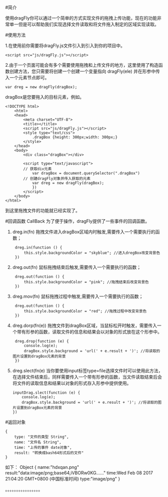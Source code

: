 #简介

使用dragFly你可以通过一个简单的方式实现文件的拖拽上传功能，现在的功能非常单一但是可以帮助我们实现选择文件读取和将文件拖入制定的区域实现读取。

#使用方法

1.在使用前你需要将dragFly.js文件引入到引入到你的项目中。

    <script src="js/dragFly.js"></script>
    
2.由于一个页面可能会有多个需要使用拖拽和上传文件的地方，这里使用了构造函数创建方法，您只需要将创建一个创建一个变量指向 dragFly(ele) 并在形参中传入一个元素节点即可。

    var dreg = new dragFly(dragBox);
    
dragBox是您要拖入的目标元素，例如。

    <!DOCTYPE html>
        <html>
        <head>
        	<meta charset="UTF-8">
        	<title></title>
        	<script src="js/dragFly.js"></script>
        	<style type="text/css">
        		.dragBox {height: 300px;width: 300px;}
        	</style>
        </head>
        <body>
        	<div class="dragBox"></div>
        	
        	<script type="text/javascript">
        	// 获取div元素
        		var dragBox = document.querySelector(".dragBox")
            // 创建dragFly对象并传入获取的元素
        		var dreg = new dragFly(dragBox);
        		})
        	</script>
        </body>
    </html>
    
到这里拖拽文件的功能就已经实现了。

#回调函数 CallBack
为了便于操作，dragFly提供了一些事件的回调函数。

1. dreg.in(fn)   拖拽文件进入dragBox区域内时触发,需要传入一个需要执行的函数；
    
        dreg.in(function () {
			this.style.backgroundColor = "skyblue"; //进入dregBox改变背景色
		}) 

2. dreg.out(fn)   鼠标拖拽结束后触发,需要传入一个需要执行的函数；

        dreg.out(function () {
			this.style.backgroundColor = "pink"; //拖拽结束后改变背景色
		})
    
3. dreg.mov(fn)   鼠标拖拽过程中触发,需要传入一个需要执行的函数；

        dreg.out(function () {
			this.style.backgroundColor = "red"; //拖拽过程中改变背景色
		})
    
4. dreg.dorp(fn(e))     拖拽文件到dragBox区域，当鼠标松开时触发，需要传入一个带有形参的函数，读取文件的信息和结果会以对象的形式放在这个形参中。

        dreg.drop(function (e) {
			console.log(e);
			dragBox.style.background = 'url(' + e.result + ')'; //将读取的图片设置到dragBox元素的背景
		})

5.  dreg.slect(fn(e)     当你要使用input标签type=file选择文件时可以使用此方法，在选择文件结束后，同样需要传入一个带有形参的函数，当文件读取结束后会将文件的读取信息和结果以对象的形式存入形参中提供使用。

        inputDrag.slect(function (e) {
			console.log(e);
			dragBox.style.background = 'url(' + e.result + ')'; //将读取的图片设置到dragBox元素的背景
		})


#返回对象

    {
	    type: "文件的类型 String",
	    name: "文件名 String",
	    time: "上传的事件 date对象",
	    result: "转换成bash64形式后的文件"
    }

如下：
Object {
        name:"hdxqan.png"
        result:"data:image/png;base64,iVBORw0KG......"
        time:Wed Feb 08 2017 21:04:20 GMT+0800 (中国标准时间)
        type:"image/png"
    }

。。。。。。。。。。。。。。。。
